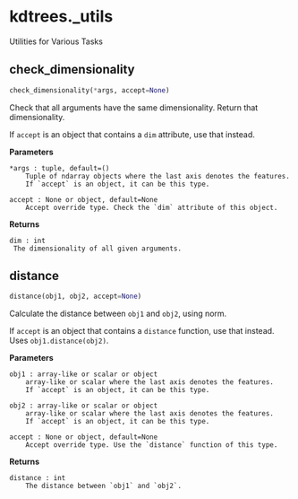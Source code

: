 # kdtrees._utils
Utilities for Various Tasks

## check_dimensionality
```python
check_dimensionality(*args, accept=None)
```

Check that all arguments have the same dimensionality.
Return that dimensionality.

If `accept` is an object that contains a `dim`
attribute, use that instead.

**Parameters**
```
*args : tuple, default=()
	Tuple of ndarray objects where the last axis denotes the features.
	If `accept` is an object, it can be this type.

accept : None or object, default=None
	Accept override type. Check the `dim` attribute of this object.
```

**Returns**
```
dim : int
 The dimensionality of all given arguments.
```

## distance
```python
distance(obj1, obj2, accept=None)
```
Calculate the distance between `obj1` and `obj2`,
using norm.

If `accept` is an object that contains a `distance`
function, use that instead. Uses `obj1.distance(obj2)`.

**Parameters**
```
obj1 : array-like or scalar or object
	array-like or scalar where the last axis denotes the features.
	If `accept` is an object, it can be this type.

obj2 : array-like or scalar or object
	array-like or scalar where the last axis denotes the features.
	If `accept` is an object, it can be this type.

accept : None or object, default=None
	Accept override type. Use the `distance` function of this type.
```

**Returns**
```
distance : int
	The distance between `obj1` and `obj2`.
```
